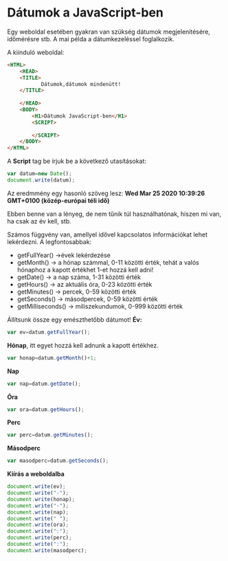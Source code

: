
# Dátumok a JavaScript-ben

Egy weboldal esetében gyakran van szükség dátumok megjelenítésére, időmérésre stb. A mai példa a dátumkezeléssel foglalkozik.

A kiinduló weboldal:

```HTML
<HTML>
    <HEAD>
    <TITLE>
           Dátumok,dátumok mindenütt!
    </TITLE>
        
    </HEAD>
    <BODY>
        <H1>Dátumok JavaScript-ben</H1>
        <SCRIPT>
        
        </SCRIPT>
    </BODY>
</HTML>
```
A **Script** tag be írjuk be a következő utasításokat:

```javascript
var datum=new Date();
document.write(datum);

```
Az eredmmény egy hasonló szöveg lesz:
**Wed Mar 25 2020 10:39:26 GMT+0100 (közép-európai téli idő)**

Ebben benne van a lényeg, de nem tűnik túl használhatónak, hiszen mi van, ha csak az év kell, stb.

Számos függvény van, amellyel idővel kapcsolatos információkat lehet lekérdezni. 
A legfontosabbak:
 - getFullYear() ->évek lekérdezése
 - getMonth() -> a hónap számmal, 0-11 közötti érték, tehát a valós hónaphoz a kapott értékhet 1-et hozzá kell adni!
 - getDate() -> a nap száma, 1-31 közötti érték
 - getHours() -> az aktuális óra, 0-23 közötti érték
 - getMinutes() -> percek, 0-59 közötti érték
 - getSeconds() -> másodpercek, 0-59 közötti érték
 - getMilliseconds() -> miliszekundumok, 0-999 közötti érték
 
 
 Állítsunk össze egy emészthetőbb dátumot!
 **Év:**
 
 ```js
 var ev=datum.getFullYear();
 ```
**Hónap**, itt egyet hozzá kell adnunk a kapott értékhez.

```js
var honap=datum.getMonth()+1;
```
**Nap**

```js
var nap=datum.getDate();
```
**Óra**
```js
var ora=datum.getHours();
```

**Perc**
```js
var perc=datum.getMinutes();
```

**Másodperc**
```js
var masodperc=datum.getSeconds();
```

**Kiírás a weboldalba**
```js
document.write(ev);
document.write("-");
document.write(honap);
document.write("-");
document.write(nap);
document.write(" ");
document.write(ora);
document.write(":");
document.write(perc);
document.write(":");
document.write(masodperc);
```
